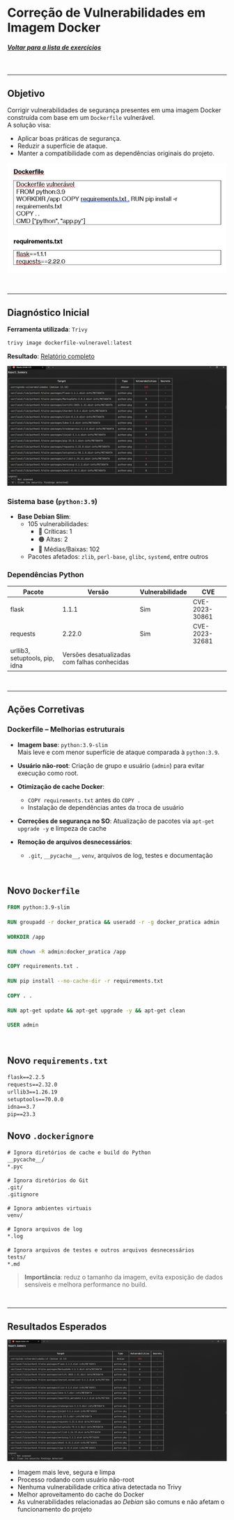 # Correção de Vulnerabilidades em Imagem Docker

##### [Voltar para a lista de exercícios](../README.md)

<br>

---

## Objetivo

Corrigir vulnerabilidades de segurança presentes em uma imagem Docker construída com base em um `Dockerfile` vulnerável.  
A solução visa:

- Aplicar boas práticas de segurança.
- Reduzir a superfície de ataque.
- Manter a compatibilidade com as dependências originais do projeto.

![alt text](<../assets/to_README/12 - DOCKERFILE ANTIGO.PNG>)

<br>

---

## Diagnóstico Inicial

 **Ferramenta utilizada**: `Trivy`
 ```bash
 trivy image dockerfile-vulneravel:latest
 ```
  **Resultado**: 
  [Relatório completo](relatorio-trivy.txt)
  
 ![alt text](<../assets/to_README/12 - SUMARIO ANTES.png>)

### Sistema base (`python:3.9`)
- **Base Debian Slim**:
  - 105 vulnerabilidades:
    - 🔴 Críticas: 1
    - 🟠 Altas: 2
    - 🔵 Médias/Baixas: 102
  - Pacotes afetados: `zlib`, `perl-base`, `glibc`, `systemd`, entre outros

### Dependências Python
| Pacote     | Versão  | Vulnerabilidade | CVE                  |
|------------|---------|-----------------|-----------------------|
| flask      | 1.1.1   | Sim             | CVE-2023-30861        |
| requests   | 2.22.0  | Sim             | CVE-2023-32681        |
| urllib3, setuptools, pip, idna | Versões desatualizadas com falhas conhecidas |

<br>

---

## Ações Corretivas

### Dockerfile – Melhorias estruturais

- **Imagem base**: `python:3.9-slim`  
  Mais leve e com menor superfície de ataque comparada à `python:3.9`.
  
- **Usuário não-root**:
  Criação de grupo e usuário (`admin`) para evitar execução como root.

- **Otimização de cache Docker**:
  - `COPY requirements.txt` antes do `COPY .`
  - Instalação de dependências antes da troca de usuário

-  **Correções de segurança no SO**:
  Atualização de pacotes via `apt-get upgrade -y` e limpeza de cache

- **Remoção de arquivos desnecessários**:
  - `.git`, `__pycache__`, `venv`, arquivos de log, testes e documentação

<br>

## Novo `Dockerfile`

```Dockerfile
FROM python:3.9-slim

RUN groupadd -r docker_pratica && useradd -r -g docker_pratica admin

WORKDIR /app

RUN chown -R admin:docker_pratica /app

COPY requirements.txt .

RUN pip install --no-cache-dir -r requirements.txt

COPY . .

RUN apt-get update && apt-get upgrade -y && apt-get clean

USER admin
```

<br>

## Novo `requirements.txt`

```txt
flask==2.2.5
requests==2.32.0
urllib3==1.26.19
setuptools==70.0.0
idna==3.7
pip==23.3
```

## Novo `.dockerignore`

```dockerignore
# Ignora diretórios de cache e build do Python
__pycache__/
*.pyc

# Ignora diretórios do Git
.git/
.gitignore

# Ignora ambientes virtuais
venv/

# Ignora arquivos de log
*.log

# Ignora arquivos de testes e outros arquivos desnecessários
tests/
*.md
```

> **Importância**: reduz o tamanho da imagem, evita exposição de dados sensíveis e melhora performance no build.

<br>

---

## Resultados Esperados

![alt text](<../assets/to_README/12 - SUMARIO DEPOIS.png>)

- Imagem mais leve, segura e limpa
- Processo rodando com usuário não-root
- Nenhuma vulnerabilidade crítica ativa detectada no Trivy
- Melhor aproveitamento do cache do Docker
- As vulnerabilidades relacionadas ao *Debian* são comuns e não afetam o funcionamento do projeto
